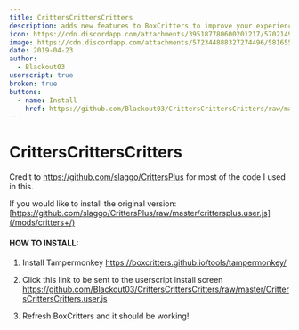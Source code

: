 ```yaml
---
title: CrittersCrittersCritters
description: adds new features to BoxCritters to improve your experience!
icon: https://cdn.discordapp.com/attachments/395187780600201217/570214992100720640/CustomBeaverTwitter.png
image: https://cdn.discordapp.com/attachments/572344888327274496/581655977770876934/unknown.png
date: 2019-04-23
author:
  - Blackout03
userscript: true
broken: true
buttons:
  - name: Install
    href: https://github.com/Blackout03/CrittersCrittersCritters/raw/master/CrittersCrittersCritters.user.js
---
```

# CrittersCrittersCritters
Credit to https://github.com/slaggo/CrittersPlus for most of the code I used in this.

If you would like to install the original version: [https://github.com/slaggo/CrittersPlus/raw/master/crittersplus.user.js](/mods/critters+/)

#### HOW TO INSTALL:
1) Install Tampermonkey 
<https://boxcritters.github.io/tools/tampermonkey/>

2) Click this link to be sent to the userscript install screen
<https://github.com/Blackout03/CrittersCrittersCritters/raw/master/CrittersCrittersCritters.user.js>

3) Refresh BoxCritters and it should be working!